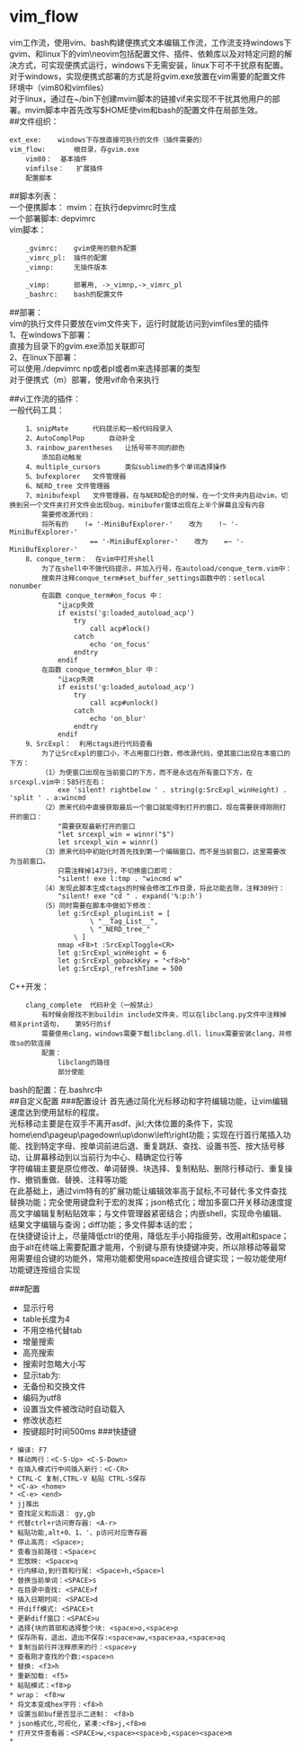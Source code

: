 vim_flow
==========

vim工作流，使用vim、bash构建便携式文本编辑工作流，工作流支持windows下gvim、和linux下的vim\neovim包括配置文件、插件、依赖库以及对特定问题的解决方式，可实现便携式运行，windows下无需安装，linux下可不干扰原有配置。  
对于windows，实现便携式部署的方式是将gvim.exe放置在vim需要的配置文件环境中（vim80和vimfiles）  
对于linux，通过在~/bin下创建mvim脚本的链接vif来实现不干扰其他用户的部署。mvim脚本中首先改写$HOME使vim和bash的配置文件在局部生效。  
##文件组织：  
```text
ext_exe:	windows下存放直接可执行的文件（插件需要的）
vim_flow:		根目录，存gvim.exe
	vim80：	基本插件
	vimfilse：	扩展插件
	配置脚本
```
##脚本列表：  
一个便携脚本：	mvim：在执行depvimrc时生成  
一个部署脚本:	depvimrc  
vim脚本：  
```text
	_gvimrc:	gvim使用的额外配置
	_vimrc_pl:	插件的配置
	_vimnp:		无插件版本
	
	_vimp:		部署用, ->_vimnp,->_vimrc_pl
	_bashrc:	bash的配置文件
```
##部署：  
	vim的执行文件只要放在vim文件夹下，运行时就能访问到vimfiles里的插件  
1、在windows下部署：  
	直接为目录下的gvim.exe添加关联即可  
2、在linux下部署：  
	可以使用./depvimrc np或者pl或者m来选择部署的类型  
	对于便携式（m）部署，使用vif命令来执行  

##vi工作流的插件：  
一般代码工具：  
```text
	1、snipMate		代码提示和一般代码段录入
	2、AutoComplPop		自动补全
	3、rainbow_parentheses	让括号带不同的颜色
		添加启动触发
	4、multiple_cursors		类似sublime的多个单词选择操作
	5、bufexplorer	文件管理器
	6、NERD_tree	文件管理器
	7、minibufexpl	文件管理器，在与NERD配合的时候，在一个文件夹内启动vim，切换到另一个文件夹打开文件会出现bug，minibufer窗体出现在上半个屏幕且没有内容
		需要修改源代码：
		将所有的    != '-MiniBufExplorer-'    改为    !~ '-MiniBufExplorer-'
					== '-MiniBufExplorer-'    改为    =~ '-MiniBufExplorer-'
	8、conque_term：	在vim中打开shell
		为了在shell中不做代码提示，并加入行号，在autoload/conque_term.vim中：
		搜索并注释conque_term#set_buffer_settings函数中的：setlocal nonumber
		在函数 conque_term#on_focus 中：
			"让acp失效
			if exists('g:loaded_autoload_acp')
				try
					call acp#lock()
				catch
					echo 'on_focus'
				endtry
			endif
		在函数 conque_term#on_blur 中：
			"让acp失效
			if exists('g:loaded_autoload_acp')
				try
					call acp#unlock()
				catch
					echo 'on_blur'
				endtry
			endif
	9、SrcExpl：	利用ctags进行代码查看
		为了让SrcExpl的窗口小，不占用窗口行数，修改源代码，使其窗口出现在本窗口的下方：
		（1）为使窗口出现在当前窗口的下方，而不是永远在所有窗口下方，在srcexpl.vim中：585行左右：
			exe 'silent! rightbelow ' . string(g:SrcExpl_winHeight) . 'split ' . a:wincmd
		（2）原来代码中直接获取最后一个窗口就能得到打开的窗口，现在需要获得刚刚打开的窗口：
			"需要获取最新打开的窗口
			"let srcexpl_win = winnr("$")
			let srcexpl_win = winnr()
		（3）原来代码中初始化时首先找到第一个编辑窗口，而不是当前窗口，这里需要改为当前窗口。
			只需注释掉1473行，不切换窗口即可：
		    "silent! exe l:tmp . "wincmd w"
		（4）发现此脚本生成ctags的时候会修改工作目录，将此功能去除，注释309行：
			"silent! exe "cd " . expand('%:p:h')
		（5）同时需要在脚本中做如下修改：
			let g:SrcExpl_pluginList = [
			        \ "__Tag_List__",
			        \ "_NERD_tree_"
			    \ ]
			nmap <F8>t :SrcExplToggle<CR>
			let g:SrcExpl_winHeight = 6
			let g:SrcExpl_gobackKey = "<f8>b"
			let g:SrcExpl_refreshTime = 500
```
C++开发：  
```text
	clang_complete	代码补全（一般禁止）
		有时候会报找不到buildin include文件夹，可以在libclang.py文件中注释掉相关print语句，	第95行的if
		需要使用clang，windows需要下载libclang.dll，linux需要安装clang，并修改so的软连接
		配置：
			libclang的路径
			部分使能
```

bash的配置：在.bashrc中  
##自定义配置
###配置设计
首先通过简化光标移动和字符编辑功能，让vim编辑速度达到使用鼠标的程度。  
光标移动主要是在双手不离开asdf、jkl;大体位置的条件下，实现home\end\pageup\pagedown\up\donw\left\right功能；实现在行首行尾插入功能、找到特定字母、按单词前进后退、重复跳跃、查找、设置书签、按大括号移动、让屏幕移动到以当前行为中心、精确定位行等  
字符编辑主要是原位修改、单词替换、块选择、复制粘贴、删除行移动行、重复操作、撤销重做、替换、注释等功能  
在此基础上，通过vim特有的扩展功能让编辑效率高于鼠标,不可替代:多文件查找替换功能；完全使用键盘利于宏的发挥；json格式化；增加多窗口开关移动速度提高文字编辑复制粘贴效率；与文件管理器紧密结合；内嵌shell，实现命令编辑、结果文字编辑与查询；diff功能；多文件脚本话的宏；  
在快捷键设计上，尽量降低ctrl的使用，降低左手小拇指疲劳，改用alt和space；由于alt在终端上需要配置才能用，个别键与原有快捷键冲突，所以除移动等最常用需要组合键的功能外，常用功能都使用space连按组合键实现；一般功能使用f功能键连按组合实现

###配置
* 显示行号
* table长度为4
* 不用空格代替tab
* 增量搜索
* 高亮搜索
* 搜索时忽略大小写
* 显示tab为:
* 无备份和交换文件
* 编码为utf8
* 设置当文件被改动时自动载入
* 修改状态栏
* 按键超时时间500ms
###快捷键

```text
* 编译: F7
* 移动两行：<C-S-Up> <C-S-Down>
* 在插入模式行中间插入新行：<C-CR>
* CTRL-C 复制,CTRL-V 粘贴 CTRL-S保存
* <C-a> <home>
* <C-e> <end>
* jj推出
* 查找定义和后退： gy,gb
* 代替ctrl+r访问寄存器: <A-r>
* 粘贴功能,alt+0、1、'、p访问对应寄存器
* 停止高亮: <Space>;
* 查看当前路径：<Space>c
* 宏放映: <Space>q
* 行内移动,到行首和行尾: <Space>h,<Space>l
* 替换当前单词：<SPACE>s
* 在目录中查找: <SPACE>f
* 插入日期时间: <SPACE>d
* 开diff模式: <SPACE>t
* 更新diff窗口：<SPACE>u
* 选择{块的首部和选择整个块: <space>o,<space>p
* 保存所有，退出，退出不保存:<space>aw,<space>aa,<space>aq
* 复制当前行并注释原来的行：<space>y
* 查看刚才查找的个数:<space>n
* 替换: <f3>h
* 重新加载: <f5>
* 粘贴模式：<f8>p
* wrap： <f8>w
* 将文本变成hex字符：<f8>h
* 设置当前buf是否显示二进制： <f8>b
* json格式化,可视化，紧凑:<f8>j,<f8>m 
* 打开文件查看器：<SPACE>w,<space><space>b,<space><space>m
* 
```
